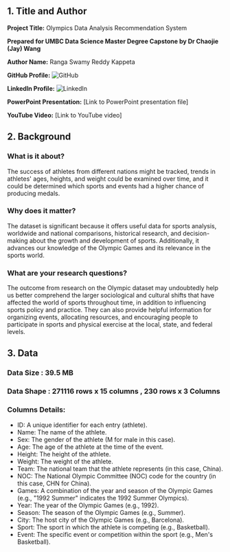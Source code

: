 ## 1. Title and Author

**Project Title:** Olympics Data Analysis Recommendation System

**Prepared for UMBC Data Science Master Degree Capstone by Dr Chaojie (Jay) Wang**

**Author Name:** Ranga Swamy Reddy Kappeta

**GitHub Profile:** ![GitHub](https://github.com/DATA-606-2023-FALL-TUESDAY/Kappeta-Rangaswamyreddy)

**LinkedIn Profile:** ![LinkedIn](https://www.linkedin.com/in/rangaswamyreddy-kappeta-a42b0b272/)

**PowerPoint Presentation:** [Link to PowerPoint presentation file]

**YouTube Video:** [Link to YouTube video]

## 2. Background

### What is it about?
The success of athletes from different nations might be tracked, trends in athletes' ages, heights, and weight could be examined over time, and it could be determined which sports and events had a higher chance of producing medals.

### Why does it matter?
The dataset is significant because it offers useful data for sports analysis, worldwide and national comparisons, historical research, and decision-making about the growth and development of sports. Additionally, it advances our knowledge of the Olympic Games and its relevance in the sports world.

### What are your research questions?
The outcome from research on the Olympic dataset may undoubtedly help us better comprehend the larger sociological and cultural shifts that have affected the world of sports throughout time, in addition to influencing sports policy and practice. They can also provide helpful information for organizing events, allocating resources, and encouraging people to participate in sports and physical exercise at the local, state, and federal levels.

## 3. Data

### Data Size : 39.5 MB

### Data Shape : 271116 rows x 15 columns , 230 rows x 3 Columns

### Columns Details:
- ID: A unique identifier for each entry (athlete).
- Name: The name of the athlete.
- Sex: The gender of the athlete (M for male in this case).
- Age: The age of the athlete at the time of the event.
- Height: The height of the athlete.
- Weight: The weight of the athlete.
- Team: The national team that the athlete represents (in this case, China).
- NOC: The National Olympic Committee (NOC) code for the country (in this case, CHN for China).
- Games: A combination of the year and season of the Olympic Games (e.g., "1992 Summer" indicates the 1992 Summer Olympics).
- Year: The year of the Olympic Games (e.g., 1992).
- Season: The season of the Olympic Games (e.g., Summer).
- City: The host city of the Olympic Games (e.g., Barcelona).
- Sport: The sport in which the athlete is competing (e.g., Basketball).
- Event: The specific event or competition within the sport (e.g., Men's Basketball).

